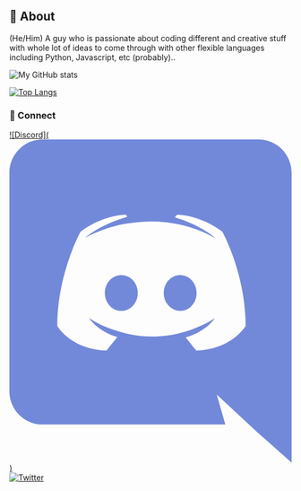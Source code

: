 ## 👋 About 

(He/Him) A guy who is passionate about coding different and creative stuff with whole lot of ideas to come through with other flexible languages including Python, Javascript, etc (probably)..

![My GitHub stats](https://github-readme-stats.vercel.app/api?username=1olipop&show_icons=true&theme=cobalt)

[![Top Langs](https://github-readme-stats.vercel.app/api/top-langs/?username=1olipop&layout=compact)](https://github.com/1olipop/github-readme-stats)

### 💬 Connect

[![Discord](<svg width="2184" height="2500" viewBox="0 0 256 293" xmlns="http://www.w3.org/2000/svg" preserveAspectRatio="xMidYMid"><path d="M226.011 0H29.99C13.459 0 0 13.458 0 30.135v197.778c0 16.677 13.458 30.135 29.989 30.135h165.888l-7.754-27.063 18.725 17.408 17.7 16.384L256 292.571V30.135C256 13.458 242.542 0 226.011 0zm-56.466 191.05s-5.266-6.291-9.655-11.85c19.164-5.413 26.478-17.408 26.478-17.408-5.998 3.95-11.703 6.73-16.823 8.63-7.314 3.073-14.336 5.12-21.211 6.291-14.044 2.633-26.917 1.902-37.888-.146-8.339-1.61-15.507-3.95-21.504-6.29-3.365-1.317-7.022-2.926-10.68-4.974-.438-.293-.877-.439-1.316-.732-.292-.146-.439-.292-.585-.438-2.633-1.463-4.096-2.487-4.096-2.487s7.022 11.703 25.6 17.261c-4.388 5.56-9.801 12.142-9.801 12.142-32.33-1.024-44.617-22.235-44.617-22.235 0-47.104 21.065-85.285 21.065-85.285 21.065-15.799 41.106-15.36 41.106-15.36l1.463 1.756C80.75 77.53 68.608 89.088 68.608 89.088s3.218-1.755 8.63-4.242c15.653-6.876 28.088-8.777 33.208-9.216.877-.147 1.609-.293 2.487-.293a123.776 123.776 0 0 1 29.55-.292c13.896 1.609 28.818 5.705 44.031 14.043 0 0-11.556-10.971-36.425-18.578l2.048-2.34s20.041-.44 41.106 15.36c0 0 21.066 38.18 21.066 85.284 0 0-12.435 21.211-44.764 22.235zm-68.023-68.316c-8.338 0-14.92 7.314-14.92 16.237 0 8.924 6.728 16.238 14.92 16.238 8.339 0 14.921-7.314 14.921-16.238.147-8.923-6.582-16.237-14.92-16.237m53.394 0c-8.339 0-14.922 7.314-14.922 16.237 0 8.924 6.73 16.238 14.922 16.238 8.338 0 14.92-7.314 14.92-16.238 0-8.923-6.582-16.237-14.92-16.237" fill="#7289DA"/></svg>)](https://discord.gg/XJcThGs4Pu)<br>
[![Twitter](https://emoji.gg/assets/emoji/7474_twitter.png)](https://twitter.com/1olipop)

<!--
**1olipop/1olipop** is a ✨ _special_ ✨ repository because its `README.md` (this file) appears on your GitHub profile.

Here are some ideas to get you started:

- 🔭 I’m currently working on ...
- 🌱 I’m currently learning ...
- 👯 I’m looking to collaborate on ...
- 🤔 I’m looking for help with ...
- 💬 Ask me about ...
- 📫 How to reach me: ...
- 😄 Pronouns: ...
- ⚡ Fun fact: ...
-->
